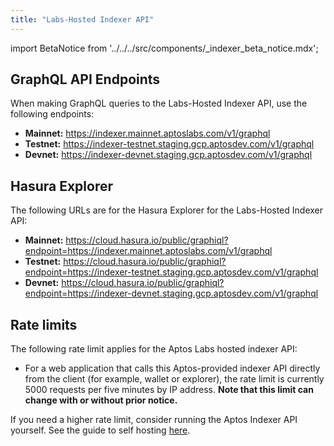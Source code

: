 ```yaml
---
title: "Labs-Hosted Indexer API"
---
```


import BetaNotice from '../../../src/components/_indexer_beta_notice.mdx';

<BetaNotice />

## GraphQL API Endpoints

When making GraphQL queries to the Labs-Hosted Indexer API, use the following endpoints:

- **Mainnet:** https://indexer.mainnet.aptoslabs.com/v1/graphql
- **Testnet:** https://indexer-testnet.staging.gcp.aptosdev.com/v1/graphql
- **Devnet:** https://indexer-devnet.staging.gcp.aptosdev.com/v1/graphql

## Hasura Explorer

The following URLs are for the Hasura Explorer for the Labs-Hosted Indexer API:

- **Mainnet:** https://cloud.hasura.io/public/graphiql?endpoint=https://indexer.mainnet.aptoslabs.com/v1/graphql
- **Testnet:** https://cloud.hasura.io/public/graphiql?endpoint=https://indexer-testnet.staging.gcp.aptosdev.com/v1/graphql
- **Devnet:** https://cloud.hasura.io/public/graphiql?endpoint=https://indexer-devnet.staging.gcp.aptosdev.com/v1/graphql

## Rate limits

The following rate limit applies for the Aptos Labs hosted indexer API:

- For a web application that calls this Aptos-provided indexer API directly from the client (for example, wallet or explorer), the rate limit is currently 5000 requests per five minutes by IP address. **Note that this limit can change with or without prior notice.**

If you need a higher rate limit, consider running the Aptos Indexer API yourself. See the guide to self hosting [here](/indexer/api/self-hosted).
